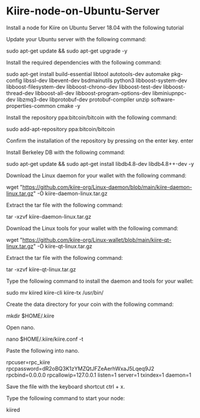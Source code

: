 # Kiire-node-on-Ubuntu-Server
Install a node for Kiire on Ubuntu Server 18.04 with the following tutorial

Update your Ubuntu server with the following command:

sudo apt-get update && sudo apt-get upgrade -y

Install the required dependencies with the following command:

sudo apt-get install build-essential libtool autotools-dev automake pkg-config libssl-dev libevent-dev bsdmainutils python3 libboost-system-dev libboost-filesystem-dev libboost-chrono-dev libboost-test-dev libboost-thread-dev libboost-all-dev libboost-program-options-dev libminiupnpc-dev libzmq3-dev libprotobuf-dev protobuf-compiler unzip software-properties-common cmake -y

Install the repository ppa:bitcoin/bitcoin with the following command:

sudo add-apt-repository ppa:bitcoin/bitcoin

Confirm the installation of the repository by pressing on the enter key. enter

Install Berkeley DB with the following command:

sudo apt-get update && sudo apt-get install libdb4.8-dev libdb4.8++-dev -y

Download the Linux daemon for your wallet with the following command:

wget "https://github.com/kiire-org/Linux-daemon/blob/main/kiire-daemon-linux.tar.gz" -O kiire-daemon-linux.tar.gz

Extract the tar file with the following command:

tar -xzvf kiire-daemon-linux.tar.gz

Download the Linux tools for your wallet with the following command:

wget "https://github.com/kiire-org/Linux-wallet/blob/main/kiire-qt-linux.tar.gz" -O kiire-qt-linux.tar.gz

Extract the tar file with the following command:

tar -xzvf kiire-qt-linux.tar.gz

Type the following command to install the daemon and tools for your wallet:

sudo mv kiired kiire-cli kiire-tx /usr/bin/

Create the data directory for your coin with the following command:

mkdir $HOME/.kiire

Open nano.

nano $HOME/.kiire/kiire.conf -t

Paste the following into nano.

rpcuser=rpc_kiire
rpcpassword=dR2oBQ3K1zYMZQtJFZeAerhWxaJ5Lqeq9J2
rpcbind=0.0.0.0
rpcallowip=127.0.0.1
listen=1
server=1
txindex=1
daemon=1

Save the file with the keyboard shortcut ctrl + x.

Type the following command to start your node:

kiired
